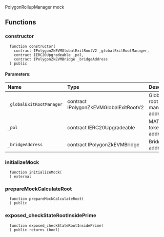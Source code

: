 PolygonRollupManager mock


## Functions
### constructor
```solidity
  function constructor(
    contract IPolygonZkEVMGlobalExitRootV2 _globalExitRootManager,
    contract IERC20Upgradeable _pol,
    contract IPolygonZkEVMBridge _bridgeAddress
  ) public
```


#### Parameters:
| Name | Type | Description                                                          |
| :--- | :--- | :------------------------------------------------------------------- |
|`_globalExitRootManager` | contract IPolygonZkEVMGlobalExitRootV2 | Global exit root manager address
|`_pol` | contract IERC20Upgradeable | MATIC token address
|`_bridgeAddress` | contract IPolygonZkEVMBridge | Bridge address

### initializeMock
```solidity
  function initializeMock(
  ) external
```




### prepareMockCalculateRoot
```solidity
  function prepareMockCalculateRoot(
  ) public
```




### exposed_checkStateRootInsidePrime
```solidity
  function exposed_checkStateRootInsidePrime(
  ) public returns (bool)
```




